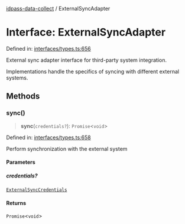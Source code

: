 [idpass-data-collect](../index.md) / ExternalSyncAdapter

# Interface: ExternalSyncAdapter

Defined in: [interfaces/types.ts:656](https://github.com/idpass/idpass-data-collect/blob/main/packages/datacollect/src/interfaces/types.ts#L656)

External sync adapter interface for third-party system integration.

Implementations handle the specifics of syncing with different external systems.

## Methods

### sync()

> **sync**(`credentials?`): `Promise`\<`void`\>

Defined in: [interfaces/types.ts:658](https://github.com/idpass/idpass-data-collect/blob/main/packages/datacollect/src/interfaces/types.ts#L658)

Perform synchronization with the external system

#### Parameters

##### credentials?

[`ExternalSyncCredentials`](ExternalSyncCredentials.md)

#### Returns

`Promise`\<`void`\>

